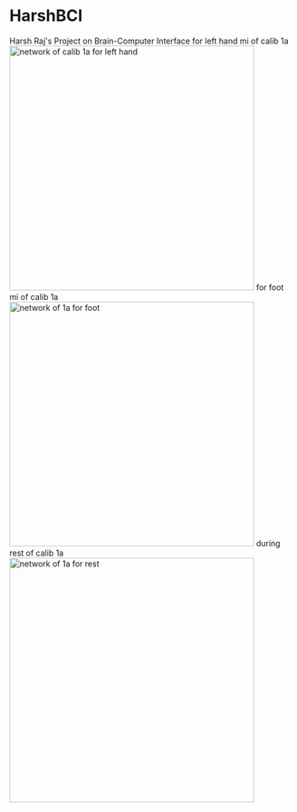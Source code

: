 # HarshBCI
Harsh Raj's Project on Brain-Computer Interface
for left hand mi of calib 1a <img width="432" alt="network of calib 1a for left hand" src="https://github.com/user-attachments/assets/74d3df59-2c81-4e3a-948f-788ce516092f" /> 
for foot mi of calib 1a <img width="432" alt="network of 1a for foot" src="https://github.com/user-attachments/assets/e0d1303a-e53f-449d-9e53-6dbb7a88447b" /> 
during rest of calib 1a <img width="432" alt="network of 1a for rest" src="https://github.com/user-attachments/assets/47f57cdf-2dac-4417-a10e-56ed2facd905" />
